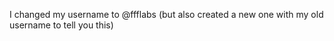 I changed my username to @ffflabs (but also created a new one with my old username to tell you this)
